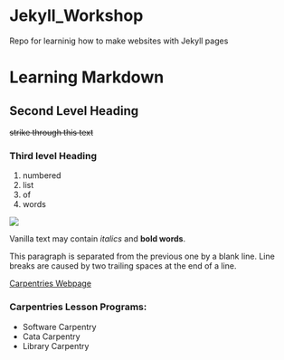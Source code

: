 # Jekyll_Workshop
Repo for learninig how to make websites with Jekyll pages

# Learning Markdown
## Second Level Heading
~~strike through this text~~

### Third level Heading

1. numbered
2. list
3. of 
4. words

![](https://github.com/carpentries/carpentries.org/blob/main/images/TheCarpentries-opengraph.png)

Vanilla text may contain *italics* and **bold words**.

This paragraph is separated from the previous one by a blank line.
Line breaks are caused by two trailing spaces at the end of a line.

[Carpentries Webpage](https://carpentries.org)

### Carpentries Lesson Programs:
- Software Carpentry
- Cata Carpentry
- Library Carpentry


